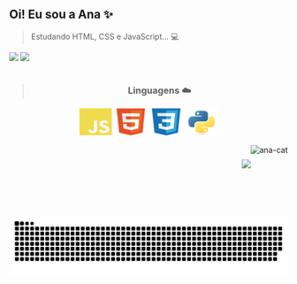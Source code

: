 ## Oi! Eu sou a Ana ✨
> Estudando HTML, CSS e JavaScript... 💻
 <div>
<p> <a href="https://github.com/anapss1"></a>
  <img height="150em" src="https://github-readme-stats.vercel.app/api?username=anapss1&show_icons=true&theme=dracula&include_all_commits=true&count_private=true"/>
  <img height="150em" src="https://github-readme-stats.vercel.app/api/top-langs/?username=anapss1&layout=compact&langs_count=7&theme=dracula"/>
 </p></div>
 


#
  
<div align="center">

> ### Linguagens :cloud:
<p>
  <img  alt="ana-Js" height="50" width="60" src="https://raw.githubusercontent.com/devicons/devicon/master/icons/javascript/javascript-plain.svg"/>
  <img  alt="ana-HTML" height="50" width="60" src="https://raw.githubusercontent.com/devicons/devicon/master/icons/html5/html5-original.svg"/>
  <img  alt="ana-CSS" height="50" width="60" src="https://raw.githubusercontent.com/devicons/devicon/master/icons/css3/css3-original.svg"/>
  <img  alt="ana-Python" height="50" width="60" src="https://raw.githubusercontent.com/devicons/devicon/master/icons/python/python-original.svg"/>
 </p>
</div>

<img align="right" alt="ana-cat" height="128" src="https://64.media.tumblr.com/253c3102834500c5bafe9af0694bb54d/c51131a45cbee784-5f/s540x810/71f488625bb383343c83b79ee01bbf8774df77b3.gif"/>



 
#

  <div align="right">


<a href="https://www.linkedin.com/in/anapss1/" target="_blank"><img height="30"  src="https://img.shields.io/badge/-LinkedIn-%230077B5?style=for-the-badge&logo=linkedin&logoColor=white" target="_blank">
</a>

</div>

<div align="center">

 
  ![Snake animation](https://github.com/anapss1/anapss1/blob/output/github-contribution-grid-snake.svg)
 
</div>
